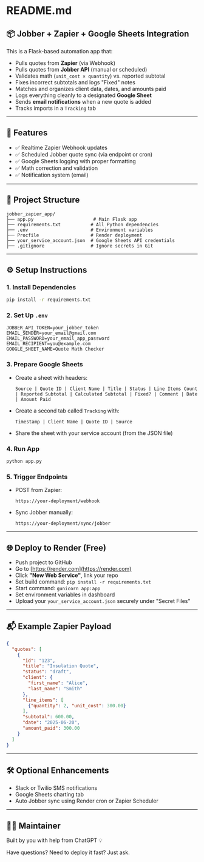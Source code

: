 # README.md

## 📦 Jobber + Zapier + Google Sheets Integration

This is a Flask-based automation app that:
- Pulls quotes from **Zapier** (via Webhook)
- Pulls quotes from **Jobber API** (manual or scheduled)
- Validates math (`unit_cost × quantity`) vs. reported subtotal
- Fixes incorrect subtotals and logs "Fixed" notes
- Matches and organizes client data, dates, and amounts paid
- Logs everything cleanly to a designated **Google Sheet**
- Sends **email notifications** when a new quote is added
- Tracks imports in a `Tracking` tab

---

## 🚀 Features
- ✅ Realtime Zapier Webhook updates
- ✅ Scheduled Jobber quote sync (via endpoint or cron)
- ✅ Google Sheets logging with proper formatting
- ✅ Math correction and validation
- ✅ Notification system (email)

---

## 📁 Project Structure
```
jobber_zapier_app/
├── app.py                      # Main Flask app
├── requirements.txt           # All Python dependencies
├── .env                       # Environment variables
├── Procfile                   # Render deployment
├── your_service_account.json  # Google Sheets API credentials
├── .gitignore                 # Ignore secrets in Git
```

---

## ⚙️ Setup Instructions

### 1. Install Dependencies
```bash
pip install -r requirements.txt
```

### 2. Set Up `.env`
```env
JOBBER_API_TOKEN=your_jobber_token
EMAIL_SENDER=your_email@gmail.com
EMAIL_PASSWORD=your_email_app_password
EMAIL_RECIPIENT=you@example.com
GOOGLE_SHEET_NAME=Quote Math Checker
```

### 3. Prepare Google Sheets
- Create a sheet with headers:
  ```
  Source | Quote ID | Client Name | Title | Status | Line Items Count | Reported Subtotal | Calculated Subtotal | Fixed? | Comment | Date | Amount Paid
  ```
- Create a second tab called `Tracking` with:
  ```
  Timestamp | Client Name | Quote ID | Source
  ```
- Share the sheet with your service account (from the JSON file)

### 4. Run App
```bash
python app.py
```

### 5. Trigger Endpoints
- POST from Zapier:
  ```
  https://your-deployment/webhook
  ```
- Sync Jobber manually:
  ```
  https://your-deployment/sync/jobber
  ```

---

## 🌐 Deploy to Render (Free)
- Push project to GitHub
- Go to [https://render.com](https://render.com)
- Click **"New Web Service"**, link your repo
- Set build command: `pip install -r requirements.txt`
- Start command: `gunicorn app:app`
- Set environment variables in dashboard
- Upload your `your_service_account.json` securely under "Secret Files"

---

## 📬 Example Zapier Payload
```json
{
  "quotes": [
    {
      "id": "123",
      "title": "Insulation Quote",
      "status": "draft",
      "client": {
        "first_name": "Alice",
        "last_name": "Smith"
      },
      "line_items": [
        {"quantity": 2, "unit_cost": 300.00}
      ],
      "subtotal": 600.00,
      "date": "2025-06-20",
      "amount_paid": 300.00
    }
  ]
}
```

---

## 🛠 Optional Enhancements
- Slack or Twilio SMS notifications
- Google Sheets charting tab
- Auto Jobber sync using Render cron or Zapier Scheduler

---

## 🧑‍💻 Maintainer
Built by you with help from ChatGPT 💡

Have questions? Need to deploy it fast? Just ask.
